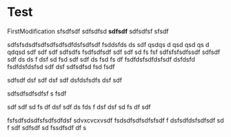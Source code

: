 # Test

FirstModification
sfsdfsdf
sdfsdfsd
**sdfsdf**
sdfsdfsf
sfsdf

sdfsfsdsdfsdfsdfsdfsdfdsfsdfsdf
fsddsfds
ds
sdf
qsdqs
d
qsd
qsd
qs
d
qdqsd
sdf
sdf
sdf
sdfsdfs
fsdfsdfsdf
sdf
sdf
sd
fs
fsf
sdfsfsfsdfssdf
sdfsdf
sdf
ds
ds
f
dsf
sd
fsd
sdf
sdf
ds
fsd
fs
df
fsdfdsfsdfdsfsdf
dsfdsfd
fsdfdsfdsfsd
sdf
dsf
sdfsdfsd
fsd
fsdf



sdfsdf
dsf
sdf
dsf
sdf
dsfdsfsdfs
dsf
sdf

sdfsdfsdfsdfsf
s
fsdf




sdf
sdf
sd
fs
df
dsf
sdf
ds
fds
f
dsf
dsf
sd
fs
df
sdf

fsfsdfsdsdfsfsdfsdfdsf
sdvxcvcxvsdf
fsdsdfsdfsdfsfsdf
f
dsfsdfdsfsdfsdf
sd
f
sdf
sdfsdf
sd
fssdfsdf
df
s

